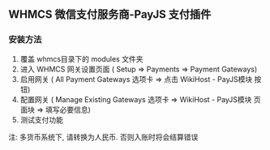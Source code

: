 ## WHMCS 微信支付服务商-PayJS 支付插件

### 安装方法
1. 覆盖 whmcs目录下的 modules 文件夹
2. 进入 WHMCS 网关设置页面 ( Setup => Payments => Payment Gateways)
3. 启用网关 ( All Payment Gateways 选项卡 => 点击 WikiHost - PayJS模块 按钮)
4. 配置网关 ( Manage Existing Gateways 选项卡 => WikiHost - PayJS模块 页面块 => 填写必要信息)
5. 测试支付功能

注: 多货币系统下, 请转换为人民币. 否则入账时将会结算错误
